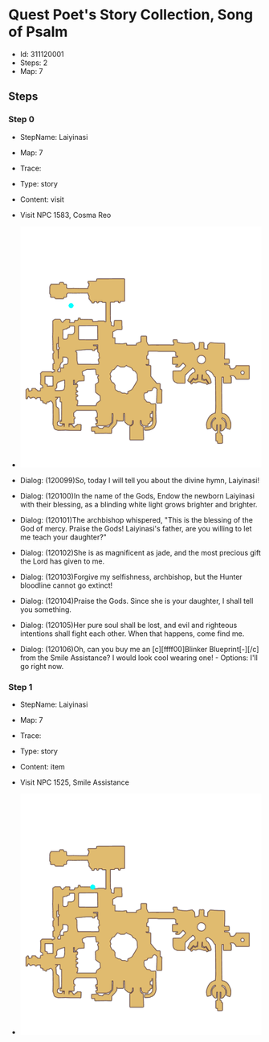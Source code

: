 # Quest Poet's Story Collection, Song of Psalm

- Id: 311120001
- Steps: 2
- Map: 7

## Steps

### Step 0
- StepName:  Laiyinasi
- Map:  7
- Trace:  
- Type:  story
- Content:  visit
- Visit NPC 1583, Cosma Reo

- ![images/311120001_0.png](images/311120001_0.png)
- Dialog: (120099)So, today I will tell you about the divine hymn, Laiyinasi!
- Dialog: (120100)In the name of the Gods, Endow the newborn Laiyinasi with their blessing, as a blinding white light grows brighter and brighter.
- Dialog: (120101)The archbishop whispered, "This is the blessing of the God of mercy. Praise the Gods! Laiyinasi's father, are you willing to let me teach your daughter?"
- Dialog: (120102)She is as magnificent as jade, and the most precious gift the Lord has given to me.
- Dialog: (120103)Forgive my selfishness, archbishop, but the Hunter bloodline cannot go extinct!
- Dialog: (120104)Praise the Gods. Since she is your daughter, I shall tell you something.
- Dialog: (120105)Her pure soul shall be lost, and evil and righteous intentions shall fight each other. When that happens, come find me.
- Dialog: (120106)Oh, can you buy me an [c][ffff00]Blinker Blueprint[-][/c] from the Smile Assistance? I would look cool wearing one! - Options: I'll go right now.


### Step 1
- StepName:  Laiyinasi
- Map:  7
- Trace:  
- Type:  story
- Content:  item
- Visit NPC 1525, Smile Assistance

- ![images/311120001_1.png](images/311120001_1.png)


